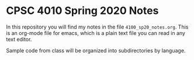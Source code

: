 # CPSC 4010 Spring 2020 Notes

In this repository you will find my notes in the file `4100_sp20_notes.org`.
This is an org-mode file for emacs, which is a plain text file you can read in
any text editor.

Sample code from class will be organized into subdirectories by language.
